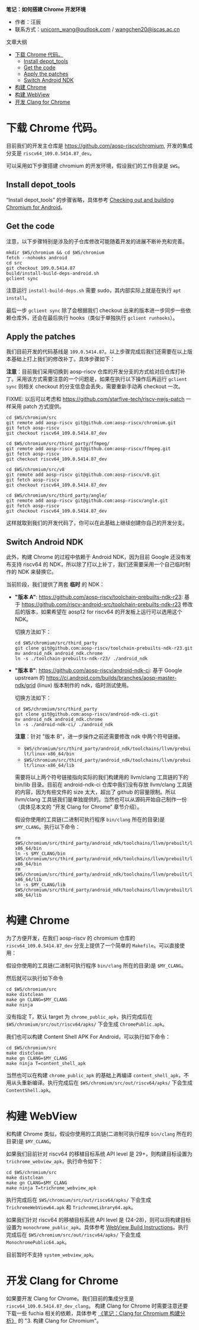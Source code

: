 **笔记：如何搭建 Chrome 开发环境**

- 作者：汪辰
- 联系方式：<unicorn_wang@outlook.com> / <wangchen20@iscas.ac.cn>

文章大纲

<!-- TOC -->

- [下载 Chrome 代码。](#下载-chrome-代码)
	- [Install depot_tools](#install-depot_tools)
	- [Get the code](#get-the-code)
	- [Apply the patches](#apply-the-patches)
	- [Switch Android NDK](#switch-android-ndk)
- [构建 Chrome](#构建-chrome)
- [构建 WebView](#构建-webview)
- [开发 Clang for Chrome](#开发-clang-for-chrome)

<!-- /TOC -->

# 下载 Chrome 代码。

目前我们的开发主仓库是 <https://github.com/aosp-riscv/chromium>, 开发的集成分支是 `riscv64_109.0.5414.87_dev`。

可以采用如下步骤搭建 chromium 的开发环境，假设我们的工作目录是 `$WS`。

## Install depot_tools

“Install depot_tools” 的步骤省略，具体参考 [Checking out and building Chromium for Android][2]。

## Get the code

注意，以下步骤特别是涉及的子仓库修改可能随着开发的进展不断补充和完善。

```shell
mkdir $WS/chromium && cd $WS/chromium
fetch --nohooks android
cd src
git checkout 109.0.5414.87
build/install-build-deps-android.sh
gclient sync
```

注意运行 `install-build-deps.sh` 需要 sudo，其内部实际上就是在执行 `apt install`。

最后一步 `gclient sync` 除了会根据我们 checkout 出来的版本进一步同步一些依赖仓库外，还会在最后执行 hooks（类似于单独执行 `gclient runhooks`）。

## Apply the patches

我们目前开发的代码基线是 `109.0.5414.87`。以上步骤完成后我们还需要在以上版本基础上打上我们的修改补丁。具体步骤如下：

**注意**：目前我们采用切换到 aosp-riscv 仓库的开发分支的方式给对应仓库打补丁。采用该方式需要注意的一个问题是，如果在执行以下操作后再运行 `gclient sync` 则相关 checkout 的分支信息会丢失，需要重新手动再 checkout 一次。

FIXME: 以后可以考虑和 <https://github.com/starfive-tech/riscv-nwjs-patch> 一样采用 patch 方式提供。

```shell
cd $WS/chromium/src
git remote add aosp-riscv git@github.com:aosp-riscv/chromium.git
git fetch aosp-riscv
git checkout riscv64_109.0.5414.87_dev

cd $WS/chromium/src/third_party/ffmpeg/
git remote add aosp-riscv git@github.com:aosp-riscv/ffmpeg.git
git fetch aosp-riscv 
git checkout riscv64_109.0.5414.87_dev 

cd $WS/chromium/src/v8
git remote add aosp-riscv git@github.com:aosp-riscv/v8.git
git fetch aosp-riscv
git checkout riscv64_109.0.5414.87_dev 

cd $WS/chromium/src/third_party/angle/
git remote add aosp-riscv git@github.com:aosp-riscv/angle.git
git fetch aosp-riscv 
git checkout riscv64_109.0.5414.87_dev 
```
这样就取到我们的开发代码了，你可以在此基础上继续创建你自己的开发分支。

## Switch Android NDK

此外，构建 Chrome 的过程中依赖于 Android NDK，因为目前 Google 还没有发布支持 riscv64 的 NDK，所以除了打以上补丁，我们还需要采用一个自己临时制作的 NDK 来替换它。

当前阶段，我们提供了两套 **临时** 的 NDK：

- **"版本 A"**: <https://github.com/aosp-riscv/toolchain-prebuilts-ndk-r23>: 基于 <https://github.com/riscv-android-src/toolchain-prebuilts-ndk-r23> 修改后的版本，如果希望在 aosp12 for riscv64 的开发板上运行可以选用这个 NDK。

  切换方法如下：
  ```shell
  cd $WS/chromium/src/third_party
  git clone git@github.com:aosp-riscv/toolchain-prebuilts-ndk-r23.git
  mv android_ndk android_ndk.chrome
  ln -s ./toolchain-prebuilts-ndk-r23/ ./android_ndk
  ```

- **"版本 B"**: <https://github.com/aosp-riscv/android-ndk-ci>: 基于 Google upstream 的 <https://ci.android.com/builds/branches/aosp-master-ndk/grid> (linux) 版本制作的 ndk，临时测试使用。

  切换方法如下：

  ```shell
  cd $WS/chromium/src/third_party
  git clone git@github.com:aosp-riscv/android-ndk-ci.git
  mv android_ndk android_ndk.chrome
  ln -s ./android-ndk-ci/ ./android_ndk
  ```
  **注意**：针对 "版本 B"，进一步操作之前还需要修改 ndk 中两个符号链接。

  - `$WS/chromium/src/third_party/android_ndk/toolchains/llvm/prebuilt/linux-x86_64/bin`
  - `$WS/chromium/src/third_party/android_ndk/toolchains/llvm/prebuilt/linux-x86_64/lib`

  需要将以上两个符号链接指向实际的我们构建用的 llvm/clang 工具链的下的 bin/lib 目录。目前在 android-ndk-ci 仓库中我们没有存放 llvm/clang 工具链的内容，因为有些文件的 size 太大，超出了 github 的容量限制。所以 llvm/clang 工具链我们是单独提供的。当然也可以从源码开始自己制作一份（具体见本文的 “开发 Clang for Chrome” 章节介绍）。

  假设你使用的工具链(二进制可执行程序 `bin/clang` 所在的目录)是 `$MY_CLANG`。执行以下命令：

  ```shell
  rm $WS/chromium/src/third_party/android_ndk/toolchains/llvm/prebuilt/linux-x86_64/bin
  ln -s $MY_CLANG/bin $WS/chromium/src/third_party/android_ndk/toolchains/llvm/prebuilt/linux-x86_64/bin
  rm $WS/chromium/src/third_party/android_ndk/toolchains/llvm/prebuilt/linux-x86_64/lib
  ln -s $MY_CLANG/lib $WS/chromium/src/third_party/android_ndk/toolchains/llvm/prebuilt/linux-x86_64/lib
  ```

# 构建 Chrome

为了方便开发，在我们 aosp-riscv 的 chromium 仓库的 `riscv64_109.0.5414.87_dev` 分支上提供了一个简单的 `Makefile`。可以直接使用：

假设你使用的工具链(二进制可执行程序 `bin/clang` 所在的目录)是 `$MY_CLANG`。

然后就可以执行如下命令
```shell
cd $WS/chromium/src
make distclean
make gn CLANG=$MY_CLANG
make ninja
```

没有指定 T，默认 target 为 `chrome_public_apk`，执行完成后在 `$WS/chromium/src/out/riscv64/apks/` 下会生成 `ChromePublic.apk`。

我们也可以构建 Content Shell APK For Android，可以执行如下命令：
```shell
cd $WS/chromium/src
make distclean
make gn CLANG=$MY_CLANG
make ninja T=content_shell_apk
```
当然也可以在构建 `chrome_public_apk` 的基础上再编译 `content_shell_apk`，不用从头重新编译。执行完成后在 `$WS/chromium/src/out/riscv64/apks/` 下会生成 `ContentShell.apk`。


# 构建 WebView

和构建 Chrome 类似，假设你使用的工具链(二进制可执行程序 `bin/clang` 所在的目录)是 `$MY_CLANG`。

如果我们目前针对 riscv64 的移植目标系统 API level 是 29+，则构建目标设置为 `trichrome_webview_apk`，执行命令如下：

```shell
cd $WS/chromium/src
make distclean
make gn CLANG=$MY_CLANG
make ninja T=trichrome_webview_apk
```

执行完成后在 `$WS/chromium/src/out/riscv64/apks/` 下会生成 `TrichromeWebView64.apk` 和 `TrichromeLibrary64.apk`。

如果我们针对 riscv64 的移植目标系统 API level 是 (24-28)，则可以将构建目标设置为 `monochrome_public_apk`。具体参考 [WebView Build Instructions][3]。执行完成后在 `$WS/chromium/src/out/riscv64/apks/` 下会生成 `MonochromePublic64.apk`。

目前暂时不支持 `system_webview_apk`。

# 开发 Clang for Chrome

如果要开发 Clang for Chrome。我们目前的集成分支是 `riscv64_109.0.5414.87_dev_clang`。
构建 Clang for Chrome 时需要注意还要下载一些 fuchia 相关的依赖，具体参考 [《笔记：Clang for Chromium 构建分析》][1] 的 "3. 构建 Clang for Chromium"。

[1]:../../articles/20230201-chrome-clang-build.md
[2]:https://chromium.googlesource.com/chromium/src.git/+/HEAD/docs/android_build_instructions.md
[3]:https://chromium.googlesource.com/chromium/src/+/HEAD/android_webview/docs/build-instructions.md

